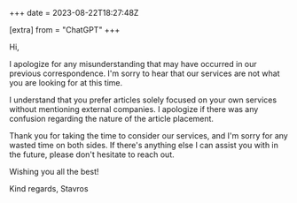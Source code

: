 +++
date = 2023-08-22T18:27:48Z

[extra]
from = "ChatGPT"
+++

Hi,

I apologize for any misunderstanding that may have occurred in our previous correspondence. I'm sorry to hear that our services are not what you are looking for at this time.

I understand that you prefer articles solely focused on your own services without mentioning external companies. I apologize if there was any confusion regarding the nature of the article placement.

Thank you for taking the time to consider our services, and I'm sorry for any wasted time on both sides. If there's anything else I can assist you with in the future, please don't hesitate to reach out.

Wishing you all the best!

Kind regards,
Stavros
